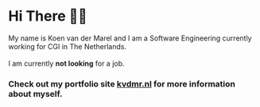 # Hi There 🙋‍♂️

My name is Koen van der Marel and I am a Software Engineering currently working for CGI in The Netherlands.
<br/><br/>
I am currently <b>not looking</b> for a job.

### Check out my portfolio site [kvdmr.nl](https://kvdmr.nl/) for more information about myself.
